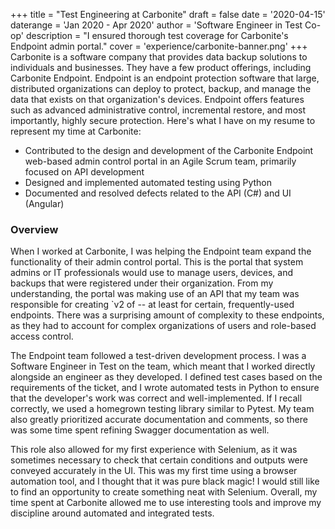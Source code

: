 +++
title = "Test Engineering at Carbonite"
draft = false
date = '2020-04-15'
daterange = 'Jan 2020 - Apr 2020'
author = 'Software Engineer in Test Co-op'
description = "I ensured thorough test coverage for Carbonite's Endpoint admin portal."
cover = 'experience/carbonite-banner.png'
+++
Carbonite is a software company that provides data backup solutions to individuals and businesses. They have a few product offerings, including Carbonite Endpoint. Endpoint is an endpoint protection software that  large, distributed organizations can deploy to protect, backup, and manage the data that exists on that organization's devices. Endpoint offers features such as advanced administrative control, incremental restore, and most importantly, highly secure protection. Here's what I have on my resume to represent my time at Carbonite:

* Contributed to the design and development of the Carbonite Endpoint web-based admin control portal in an Agile Scrum team, primarily focused on API development
* Designed and implemented automated testing using Python
* Documented and resolved defects related to the API (C#) and UI (Angular)
### Overview

When I worked at Carbonite, I was helping the Endpoint team expand the functionality of their admin control portal. This is the portal that system admins or IT professionals would use to manage users, devices, and backups that were registered under their organization. From my understanding, the portal was making use of an API that my team was responsible for creating `v2 of -- at least for certain, frequently-used endpoints. There was a surprising amount of complexity to these endpoints, as they had to account for complex organizations of users and role-based access control.

The Endpoint team followed a test-driven development process. I was a Software Engineer in Test on the team, which meant that I worked directly alongside an engineer as they developed. I defined test cases based on the requirements of the ticket, and I wrote automated tests in Python to ensure that the developer's work was correct and well-implemented. If I recall correctly, we used a homegrown testing library similar to Pytest. My team also greatly prioritized accurate documentation and comments, so there was some time spent refining Swagger documentation as well.

This role also allowed for my first experience with Selenium, as it was sometimes necessary to check that certain conditions and outputs were conveyed accurately in the UI. This was my first time using a browser automation tool, and I thought that it was pure black magic! I would still like to find an opportunity to create something neat with Selenium. Overall, my time spent at Carbonite allowed me to use interesting tools and improve my discipline around automated and integrated tests.